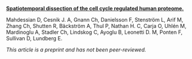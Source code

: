 [**Spatiotemporal dissection of the cell cycle regulated human proteome.**](https://www.biorxiv.org/content/10.1101/543231v2)

Mahdessian D, Cesnik J. A, Gnann Ch, Danielsson F, Stenström L, Arif M, Zhang Ch, Shutten R, Bäckström A, Thul P, Nathan H. C, Carja O, Uhlén M, Mardinoglu A, Stadler Ch, Lindskog C, Ayoglu B, Leonetti D. M, Ponten F, Sullivan D, Lundberg E.

*This article is a preprint and has not been peer-reviewed.*
